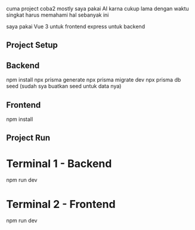 cuma project coba2 mostly saya pakai AI karna cukup lama dengan waktu singkat harus memahami hal sebanyak ini

saya pakai 
Vue 3 untuk frontend
express untuk backend

## Project Setup


## Backend 
npm install
npx prisma generate
npx prisma migrate dev
npx prisma db seed (sudah sya buatkan seed untuk data nya)

## Frontend
npm install

## Project Run
# Terminal 1 - Backend
npm run dev

# Terminal 2 - Frontend
npm run dev